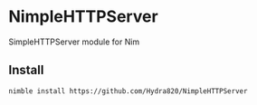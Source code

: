 # NimpleHTTPServer
SimpleHTTPServer module for Nim

## Install
```
nimble install https://github.com/Hydra820/NimpleHTTPServer
```
